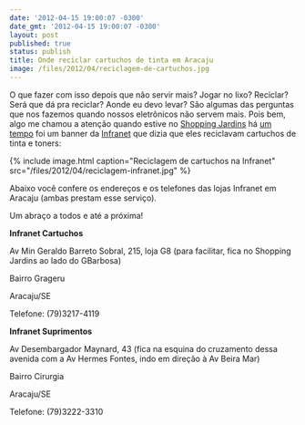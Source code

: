 ```yaml
---
date: '2012-04-15 19:00:07 -0300'
date_gmt: '2012-04-15 19:00:07 -0300'
layout: post
published: true
status: publish
title: Onde reciclar cartuchos de tinta em Aracaju
image: /files/2012/04/reciclagem-de-cartuchos.jpg
---
```


O que fazer com isso depois que não servir mais? Jogar no lixo? Reciclar? Será que dá pra reciclar? Aonde eu devo levar? São algumas das perguntas que nos fazemos quando nossos eletrônicos não servem mais. Pois bem, algo me chamou a atenção quando estive no [Shopping Jardins](http://www.shoppingjardins.com.br/) há [um tempo](http://jornalnerds.blogspot.com.br/2010/12/reciclagem-cartuchos-de-impressora.html) foi um banner da [Infranet](http://www.infranet.com.br/) que dizia que eles reciclavam cartuchos de tinta e toners:

{% include image.html caption="Reciclagem de cartuchos na Infranet" src="/files/2012/04/reciclagem-infranet.jpg" %}

<!--more-->

Abaixo você confere os endereços e os telefones das lojas Infranet em Aracaju (ambas prestam esse serviço).

Um abraço a todos e até a próxima!

**Infranet Cartuchos**

Av Min Geraldo Barreto Sobral, 215, loja G8 (para facilitar, fica no Shopping Jardins ao lado do GBarbosa)

Bairro Grageru

Aracaju/SE

Telefone: (79)3217-4119

**Infranet Suprimentos**

Av Desembargador Maynard, 43 (fica na esquina do cruzamento dessa avenida com a Av Hermes Fontes, indo em direção à Av Beira Mar)

Bairro Cirurgia

Aracaju/SE

Telefone: (79)3222-3310